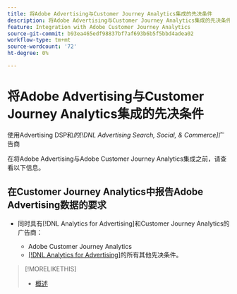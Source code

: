```yaml
---
title: 将Adobe Advertising与Customer Journey Analytics集成的先决条件
description: 将Adobe Advertising与Customer Journey Analytics集成的先决条件
feature: Integration with Adobe Customer Journey Analytics
source-git-commit: b93ea465edf98837bf7af693b6b5f5bbd4adea02
workflow-type: tm+mt
source-wordcount: '72'
ht-degree: 0%

---
```


# 将Adobe Advertising与Customer Journey Analytics集成的先决条件

使用Advertising DSP和&#x200B;*的[!DNL Advertising Search, Social, & Commerce]*&#x200B;广告商

在将Adobe Advertising与Adobe Customer Journey Analytics集成之前，请查看以下信息。

## 在Customer Journey Analytics中报告Adobe Advertising数据的要求

* 同时具有[!DNL Analytics for Advertising]和Customer Journey Analytics的广告商：

   * Adobe Customer Journey Analytics<!-- any specific version? -->
   * [ [!DNL Analytics for Advertising]](/help/integrations/analytics/prerequisites.md)的所有其他先决条件。

>[!MORELIKETHIS]
>
>* [概述](overview.md)
